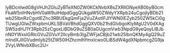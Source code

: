 IyBDcnlwdG8gVHJhZGluZyBTeXN0ZW0KCkNvbXBsZXRlIGNyeXB0byB0cmFkaW5nIHNvbHV0aW9uIHdpdGggQUkgaW50ZWdyYXRpb24uCgojIyBDb21wb25lbnRzCgotIEZhc3RBUEkgQmFja2VuZAotIFJlYWN0IEZyb250ZW5kCi0gTUwgUGlwZWxpbmUKLSBVaVBhdGggQXV0b21hdGlvbgoKIyMgU2V0dXAgSW5zdHJ1Y3Rpb25zCgoxLiBDbG9uZSB0aGUgcmVwb3NpdG9yeQoyLiBJbnN0YWxsIGRlcGVuZGVuY2llcyBmb3IgZWFjaCBjb21wb25lbnQKMy4gQ29uZmlndXJlIGVudmlyb25tZW50IHZhcmlhYmxlcwo0LiBSdW4gdXNpbmcgZG9ja2VyLWNvbXBvc2U=
